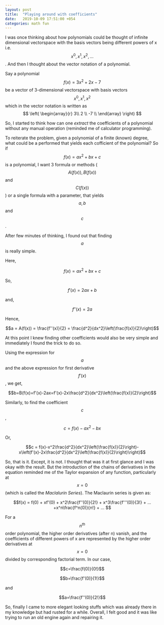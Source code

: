 ```yaml
---
layout: post
title:  "Playing around with coefficients"
date:   2019-10-09 17:51:00 +054
categories: math fun
---
```

<script type="text/javascript" async
  src="https://cdnjs.cloudflare.com/ajax/libs/mathjax/2.7.5/MathJax.js?config=TeX-MML-AM_CHTML">
</script>

I was once thinking about how polynomials could be thought of infinite dimensional vectorspace with the basis vectors being different powers of x i.e. $$ x^0, x^1, x^2, ... $$. And then I thought about the vector notation of a polynomial.

Say a polynomial $$ f(x) =  3x^2 + 2x - 7$$ be a vector of 3-dimensional vectorspace with basis vectors $$ x^0, x^1, x^2 $$ which in the vector notation is written as
$$
  \left(
    \begin{array}{r}
      3\\
      2 \\
      -7 \\
    \end{array}
  \right)
$$

So, I started to think how can one *extract* the coefficients of a polynomial without any manual operation (reminded me of calculator programming).

To reiterate the problem, given a polynomial of a finite (known) degree, what could be a performed that yields each cofficient of the polynomial? So if $$ f(x) = ax^2 + bx + c $$ is a polynomial, I want 3 formula or methods ($$ A(f(x)), B(f(x)) $$  and $$ C(f(x)) $$) or a single formula with a parameter, that yields $$a, b $$ and $$ c $$.

After few minutes of thinking, I found out that finding $$a$$ is really simple.

Here,

$$f(x) = ax^2 + bx + c$$

So,

$$f'(x) = 2ax + b$$

and,

$$f''(x) = 2a$$

Hence,

$$a = A(f(x)) = \frac{f''(x)}{2} = \frac{d^2}{dx^2}\left(\frac{f(x)}{2}\right)$$

At this point I knew finding other coefficients would also be very simple and immediately I found the trick to do so.

Using the expression for $$a$$ and the above expression for first derivative $$f'(x)$$, we get,

$$b=B(f(x)=f'(x)-2ax=f'(x)-2x\frac{d^2}{dx^2}\left(\frac{f(x)}{2}\right)$$

Similarly, to find the coefficient $$c$$,

$$c = f(x)-ax^2-bx$$

Or,

$$c = f(x)-x^2\frac{d^2}{dx^2}\left(\frac{f(x)}{2}\right)-x\left(f'(x)-2x\frac{d^2}{dx^2}\left(\frac{f(x)}{2}\right)\right)$$


So, that is it. Except, it is not. I thought that was it at first glance and I was okay with the result. But the introduction of the chains of derivatives in the equation reminded me of the Taylor expansion of any function, particularly at $$x=0$$ (which is called the *Maclalurin Series*). The Maclaurin series is given as:

$$f(x) = f(0) + xf'(0) + x^2\frac{f''(0)}{2!} + x^3\frac{f'''(0)}{3!} + ... +x^n\frac{f^n(0)}{n!} + ... $$

For a $$n^{th}$$ order polynomial, the higher order derivatives (after n) vanish, and the coefficients of different powers of x are represented by the higher order derivatives at $$x=0$$ divided by corresponding factorial term. In our case, 

$$c=\frac{f(0)}{0!}$$

$$b=\frac{f'(0)}{1!}$$

and

$$a=\frac{f''(0)}{2!}$$

So, finally I came to more elegant looking stuffs which was already there in my knowledge but had rusted for a while. Overall, I felt good and it was like trying to run an old engine again and repairing it.


